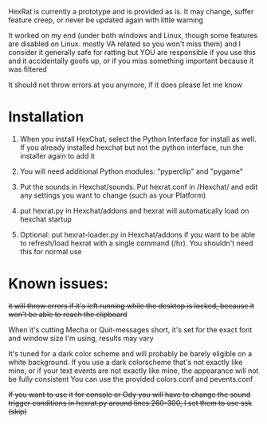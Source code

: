 HexRat is currently a prototype and is provided as is. It may change, suffer feature creep, or never be updated again with little warning

It worked on my end (under both windows and Linux, though some features are disabled on Linux. mostly VA related so you won't miss them) and I consider it generally safe for ratting but YOU are responsible if you use this and it accidentally goofs up, or if you miss something important because it was filtered

It should not throw errors at you anymore, if it does please let me know

# Installation

1. When you install HexChat, select the Python Interface for install as well. If you already installed hexchat but not the python interface, run the installer again to add it

2. You will need additional Python modules: "pyperclip" and "pygame"

3. Put the sounds in Hexchat/sounds. Put hexrat.conf in /Hexchat/ and edit any settings you want to change (such as your Platform)

4. put hexrat.py in Hexchat/addons   and hexrat will automatically load on hexchat startup

5. Optional: put hexrat-loader.py in Hexchat/addons if you want to be able to refresh/load hexrat with a single command (/hr). You shouldn't need this for normal use

# Known issues: 

~~it will throw errors if it's left running while the desktop is locked, because it won't be able to reach the clipboard~~

When it's cutting Mecha or Quit-messages short, it's set for the exact font and window size I'm using, results may vary

It's tuned for a dark color scheme and will probably be barely eligible on a white background. If you use a dark colorscheme that's not exactly like mine, or if your text events are not exactly like mine, the appearance will not be fully consistent You can use the provided colors.conf and pevents.conf

~~If you want to use it for console or Ody you will have to change the sound trigger conditions in hexrat.py around lines 260-300, I set them to use ssk (skip)~~